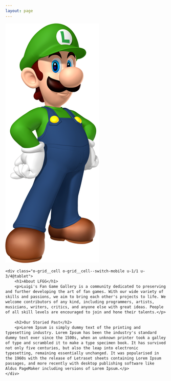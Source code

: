 ```yaml
---
layout: page
---
```


<div class="o-grid o-grid--large">
    <div class="o-grid__cell u-1/1 u-1/4@tablet">
        <img alt="Luigi" src="/assets/img/luigi/standing.png" class="c-luigi-img">
    </div>

    <div class="o-grid__cell o-grid__cell--switch-mobile u-1/1 u-3/4@tablet">
        <h1>About LFGG</h1>
        <p>Luigi's Fan Game Gallery is a community dedicated to preserving and further developing the art of fan games. With our wide variety of skills and passions, we aim to bring each other's projects to life. We welcome contributors of any kind, including programmers, artists, musicians, writers, critics, and anyone else with great ideas. People of all skill levels are encouraged to join and hone their talents.</p>

        <h2>Our Storied Past</h2>
        <p>Lorem Ipsum is simply dummy text of the printing and typesetting industry. Lorem Ipsum has been the industry's standard dummy text ever since the 1500s, when an unknown printer took a galley of type and scrambled it to make a type specimen book. It has survived not only five centuries, but also the leap into electronic typesetting, remaining essentially unchanged. It was popularised in the 1960s with the release of Letraset sheets containing Lorem Ipsum passages, and more recently with desktop publishing software like Aldus PageMaker including versions of Lorem Ipsum.</p>
    </div>
</div>